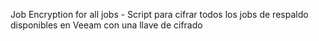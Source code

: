 Job Encryption for all jobs - Script para cifrar todos los jobs de respaldo disponibles en Veeam con una llave de cifrado
